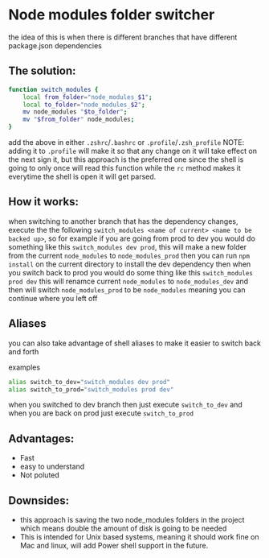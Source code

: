 # Node modules folder switcher

the idea of this is when there is different branches that have different package.json dependencies

## The solution:
```bash
function switch_modules {
	local from_folder="node_modules_$1";
	local to_folder="node_modules_$2";
	mv node_modules "$to_folder";
	mv "$from_folder" node_modules;
}
```
add the above in either `.zshrc`/`.bashrc` or `.profile`/`.zsh_profile`
NOTE: adding it to `.profile` will make it so that any change on it will take effect on the next sign it, but this approach is the preferred one since the shell is going to only once will read this function while the `rc` method makes it everytime the shell is open it will get parsed.

## How it works:
when switching to another branch that has the dependency changes, execute the the following `switch_modules <name of current> <name to be backed up>`, so for example if you are going from prod to dev you would do something like this `switch_modules dev prod`, this will make a new folder from the current `node_modules` to `node_modules_prod` then you can run `npm install` on the current directory to install the dev dependency 
then when you switch back to prod you would do some thing like this `switch_modules prod dev` this will renamce current `node_modules` to `node_modules_dev` and then will switch `node_modules_prod` to be `node_modules` meaning you can continue where you left off

## Aliases
you can also take advantage of shell aliases to make it easier to switch back and forth

examples
```bash
alias switch_to_dev="switch_modules dev prod"
alias switch_to_prod="switch_modules prod dev"
```
when you switched to dev branch then just execute `switch_to_dev` and when you are back on prod just execute `switch_to_prod`

## Advantages:
- Fast
- easy to understand
- Not poluted

## Downsides:
- this approach is saving the two node_modules folders in the project which means double the amount of disk is going to be needed
- This is intended for Unix based systems, meaning it should work fine on Mac and linux, will add Power shell support in the future.
